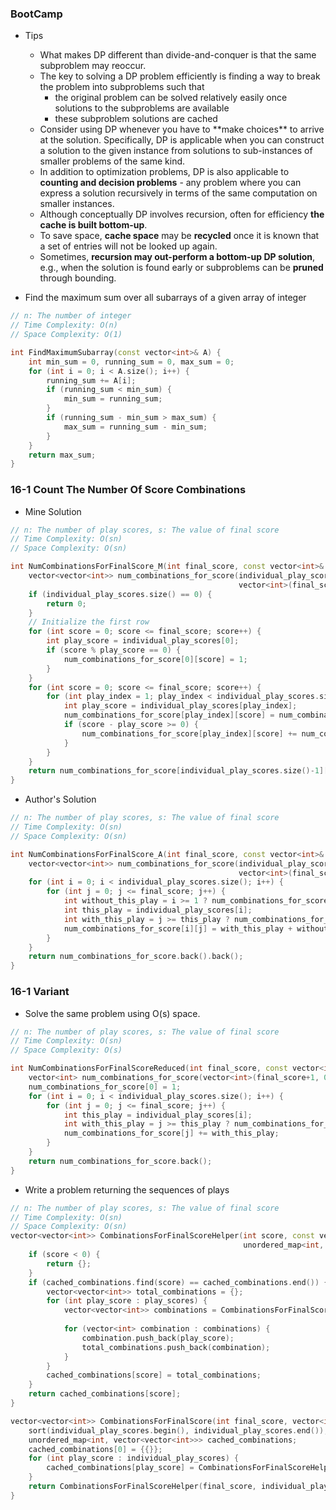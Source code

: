 ### BootCamp

* Tips

  * What makes DP different than divide-and-conquer is that the same subproblem may reoccur.
  * The key to solving a DP problem efficiently is finding a way to break the problem into subproblems such that
    * the original problem can be solved relatively easily once solutions to the subproblems are available
    * these subproblem solutions are cached
  * Consider using DP whenever you have to \*\*make choices\*\* to arrive at the solution. Specifically, DP is applicable when you can construct a solution to the given instance from solutions to sub-instances of smaller problems of the same kind.
  * In addition to optimization problems, DP is also applicable to **counting and decision problems** - any problem where you can express a solution recursively in terms of the same computation on smaller instances.
  * Although conceptually DP involves recursion, often for efficiency **the cache is built bottom-up**.
  * To save space, **cache space** may be **recycled** once it is known that a set of entries will not be looked up again.
  * Sometimes, **recursion may out-perform a bottom-up DP solution**, e.g., when the solution is found early or subproblems can be **pruned** through bounding.

* Find the maximum sum over all subarrays of a given array of integer

```cpp
// n: The number of integer
// Time Complexity: O(n)
// Space Complexity: O(1)

int FindMaximumSubarray(const vector<int>& A) {
    int min_sum = 0, running_sum = 0, max_sum = 0;
    for (int i = 0; i < A.size(); i++) {
        running_sum += A[i];
        if (running_sum < min_sum) {
            min_sum = running_sum;
        }
        if (running_sum - min_sum > max_sum) {
            max_sum = running_sum - min_sum;
        }
    }
    return max_sum;
}
```

### 16-1 Count The Number Of Score Combinations

* Mine Solution

```cpp
// n: The number of play scores, s: The value of final score
// Time Complexity: O(sn)
// Space Complexity: O(sn)

int NumCombinationsForFinalScore_M(int final_score, const vector<int>& individual_play_scores) {
    vector<vector<int>> num_combinations_for_score(individual_play_scores.size(),
                                                   vector<int>(final_score+1, 0));
    if (individual_play_scores.size() == 0) {
        return 0;
    }
    // Initialize the first row
    for (int score = 0; score <= final_score; score++) {
        int play_score = individual_play_scores[0];
        if (score % play_score == 0) {
            num_combinations_for_score[0][score] = 1;
        }
    }
    for (int score = 0; score <= final_score; score++) {
        for (int play_index = 1; play_index < individual_play_scores.size(); play_index++) {
            int play_score = individual_play_scores[play_index];
            num_combinations_for_score[play_index][score] = num_combinations_for_score[play_index-1][score];
            if (score - play_score >= 0) {
                num_combinations_for_score[play_index][score] += num_combinations_for_score[play_index][score - play_score];
            }
        }
    }
    return num_combinations_for_score[individual_play_scores.size()-1][final_score];
}
```

* Author's Solution

```cpp
// n: The number of play scores, s: The value of final score
// Time Complexity: O(sn)
// Space Complexity: O(sn)

int NumCombinationsForFinalScore_A(int final_score, const vector<int>& individual_play_scores) {
    vector<vector<int>> num_combinations_for_score(individual_play_scores.size(),
                                                   vector<int>(final_score+1, 0));
    for (int i = 0; i < individual_play_scores.size(); i++) {
        for (int j = 0; j <= final_score; j++) {
            int without_this_play = i >= 1 ? num_combinations_for_score[i-1][j] : 0;
            int this_play = individual_play_scores[i];
            int with_this_play = j >= this_play ? num_combinations_for_score[i][j-this_play] : 0;
            num_combinations_for_score[i][j] = with_this_play + without_this_play;
        }
    }
    return num_combinations_for_score.back().back();
}
```

### 16-1 Variant

* Solve the same problem using O\(s\) space.

```cpp
// n: The number of play scores, s: The value of final score
// Time Complexity: O(sn)
// Space Complexity: O(s)

int NumCombinationsForFinalScoreReduced(int final_score, const vector<int>& individual_play_scores) {
    vector<int> num_combinations_for_score(vector<int>(final_score+1, 0));
    num_combinations_for_score[0] = 1;
    for (int i = 0; i < individual_play_scores.size(); i++) {
        for (int j = 0; j <= final_score; j++) {
            int this_play = individual_play_scores[i];
            int with_this_play = j >= this_play ? num_combinations_for_score[j-this_play] : 0;
            num_combinations_for_score[j] += with_this_play;
        }
    }
    return num_combinations_for_score.back();
}
```

* Write a problem returning the sequences of plays

```cpp
// n: The number of play scores, s: The value of final score
// Time Complexity: O(sn)
// Space Complexity: O(sn)
vector<vector<int>> CombinationsForFinalScoreHelper(int score, const vector<int> &play_scores,
                                                    unordered_map<int, vector<vector<int>>> &cached_combinations) {
    if (score < 0) {
        return {};
    }
    if (cached_combinations.find(score) == cached_combinations.end()) {
        vector<vector<int>> total_combinations = {};
        for (int play_score : play_scores) {
            vector<vector<int>> combinations = CombinationsForFinalScoreHelper(score - play_score, play_scores,
                                                                               cached_combinations);
            for (vector<int> combination : combinations) {
                combination.push_back(play_score);
                total_combinations.push_back(combination);
            }
        }
        cached_combinations[score] = total_combinations;
    }
    return cached_combinations[score];
}

vector<vector<int>> CombinationsForFinalScore(int final_score, vector<int> individual_play_scores) {
    sort(individual_play_scores.begin(), individual_play_scores.end());
    unordered_map<int, vector<vector<int>>> cached_combinations;
    cached_combinations[0] = {{}};
    for (int play_score : individual_play_scores) {
        cached_combinations[play_score] = CombinationsForFinalScoreHelper(play_score, individual_play_scores, cached_combinations);
    }
    return CombinationsForFinalScoreHelper(final_score, individual_play_scores, cached_combinations);
}
```



